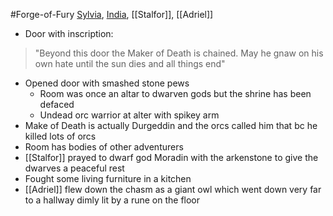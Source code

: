 #Forge-of-Fury 
[Sylvia](PCs/Past/Sylvia.md), [India](PCs/Past/India.md), [[Stalfor]], [[Adriel]]

- Door with inscription: 
> "Beyond this door the Maker of Death is chained. May he gnaw on his own hate until the sun dies and all things end"

- Opened door with smashed stone pews
	- Room was once an altar to dwarven gods but the shrine has been defaced
	- Undead orc warrior at alter with spikey arm
- Make of Death is actually Durgeddin and the orcs called him that bc he killed lots of orcs
- Room has bodies of other adventurers
- [[Stalfor]] prayed to dwarf god Moradin with the arkenstone to give the dwarves a peaceful rest
- Fought some living furniture in a kitchen
- [[Adriel]] flew down the chasm as a giant owl which went down very far to a hallway dimly lit by a rune on the floor